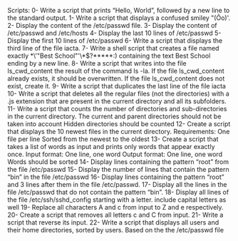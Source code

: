 Scripts:
0- Write a script that prints “Hello, World”, followed by a new line to the standard output.
1- Write a script that displays a confused smiley "(Ôo)'.
2- Display the content of the /etc/passwd file.
3- Display the content of /etc/passwd and /etc/hosts
4- Display the last 10 lines of /etc/passwd
5- Display the first 10 lines of /etc/passwd
6- Write a script that displays the third line of the file iacta.
7- Write a shell script that creates a file named exactly \*\\'"Best School"\'\\*$\?\*\*\*\*\*:) containing the text Best School ending by a new line.
8- Write a script that writes into the file ls_cwd_content the result of the command ls -la. If the file ls_cwd_content already exists, it should be overwritten. If the file ls_cwd_content does not exist, create it.
9- Write a script that duplicates the last line of the file iacta
10- Write a script that deletes all the regular files (not the directories) with a .js extension that are present in the current directory and all its subfolders.
11- Write a script that counts the number of directories and sub-directories in the current directory.
	The current and parent directories should not be taken into account
	Hidden directories should be counted
12- Create a script that displays the 10 newest files in the current directory.
	Requirements:
		One file per line
		Sorted from the newest to the oldest
13- Create a script that takes a list of words as input and prints only words that appear exactly once.
	Input format: One line, one word
	Output format: One line, one word
	Words should be sorted
14- Display lines containing the pattern “root” from the file /etc/passwd
15- Display the number of lines that contain the pattern “bin” in the file /etc/passwd
16- Display lines containing the pattern “root” and 3 lines after them in the file /etc/passwd.
17- Display all the lines in the file /etc/passwd that do not contain the pattern “bin”.
18- Display all lines of the file /etc/ssh/sshd_config starting with a letter.
	include capital letters as well
19- Replace all characters A and c from input to Z and e respectively.
20- Create a script that removes all letters c and C from input.
21- Write a script that reverse its input.
22- Write a script that displays all users and their home directories, sorted by users.
	Based on the the /etc/passwd file
